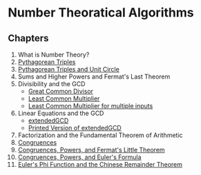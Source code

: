 # Number Theoratical Algorithms

## Chapters

1. What is Number Theory?
2. [Pythagorean Triples](https://github.com/eneskemalergin/Essential_Algorithms_Python/blob/master/Number%20Theory/pythagoreanTriples.py)
3. [Pythagorean Triples and Unit Circle](https://github.com/eneskemalergin/Essential_Algorithms_Python/blob/master/Number%20Theory/PPT_UnitCircle.py)
4. Sums and Higher Powers and Fermat's Last Theorem
5. Divisibility and the GCD
	- [Great Common Divisor](https://github.com/eneskemalergin/Essential_Algorithms_Python/blob/master/Number%20Theory/gcd.py)
	- [Least Common Multiplier](https://github.com/eneskemalergin/Essential_Algorithms_Python/blob/master/Number%20Theory/lcm.py)
	- [Least Common Multiplier for multiple inputs](https://github.com/eneskemalergin/Essential_Algorithms_Python/blob/master/Number%20Theory/lcmm.py)
6. Linear Equations and the GCD
	- [extendedGCD](https://github.com/eneskemalergin/Essential_Algorithms_Python/blob/master/Number%20Theory/extendedGCD.py)
	- [Printed Version of extendedGCD](https://github.com/eneskemalergin/Essential_Algorithms_Python/blob/master/Number%20Theory/extendedGCD_print.py)
7. Factorization and the Fundamental Theorem of Arithmetic
8. [Congruences](https://github.com/eneskemalergin/Essential_Algorithms_Python/blob/master/Number%20Theory/incongruentFinder.py)
9. [Congruences, Powers, and Fermat's Little Theorem]()
10. [Congruences, Powers, and Euler's Formula](https://github.com/eneskemalergin/Essential_Algorithms_Python/blob/master/Number%20Theory/eulerPhiFunction.py)
11. [Euler's Phi Function and the Chinese Remainder Theorem](https://github.com/eneskemalergin/Essential_Algorithms_Python/blob/master/Number%20Theory/ChineseRemTheorem.py)